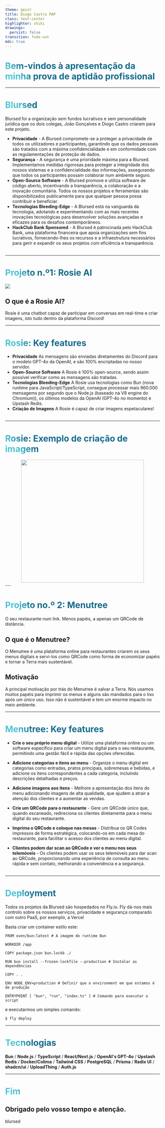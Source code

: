 ```yaml
---
theme: geist
title: Diogo Castro PAP
class: text-center
highlighter: shiki
drawings:
  persist: false
transition: fade-out
mdc: true
---
```


# Bem-vindos à apresentação da minha prova de aptidão profissional

<div class="pt-12">
  <span @click="$slidev.nav.next" class="px-2 py-1 rounded cursor-pointer" hover="bg-white bg-opacity-10">
     <carbon:arrow-right class="inline"/>
  </span>
</div>

<div class="abs-br m-6 flex gap-2">
  <a href="https://github.com/blursed-org" target="_blank" alt="GitHub" title="Open in GitHub"
    class="text-xl slidev-icon-btn opacity-50 !border-none !hover:text-white">
    <carbon-logo-github />
  </a>
</div>

---

# Blursed

Blursed foi a organização sem fundos lucrativos e sem personalidade jurídica que os dois colegas, João Gonçalves e Diogo Castro criaram para este projeto.

- **Privacidade** - A Blursed compromete-se a proteger a privacidade de todos os utilizadores e participantes, garantindo que os dados pessoais são tratados com a máxima confidencialidade e em conformidade com as regulamentações de proteção de dados.
- **Segurança** - A segurança é uma prioridade máxima para a Blursed. Implementamos medidas rigorosas para proteger a integridade dos nossos sistemas e a confidencialidade das informações, assegurando que todos os participantes possam colaborar num ambiente seguro.
- **Open-Source Software** - A Blursed promove e utiliza software de código aberto, incentivando a transparência, a colaboração e a inovação comunitária. Todos os nossos projetos e ferramentas são disponibilizados publicamente para que qualquer pessoa possa contribuir e beneficiar.
- **Tecnologias Bleeding-Edge** - A Blursed está na vanguarda da tecnologia, adotando e experimentando com as mais recentes inovações tecnológicas para desenvolver soluções avançadas e eficazes para os desafios contemporâneos.
- **HackClub Bank Sponsored** - A Blursed é patrocinada pelo HackClub Bank, uma plataforma financeira que apoia organizações sem fins lucrativos, fornecendo-lhes os recursos e a infraestrutura necessários para gerir e expandir os seus projetos com eficiência e transparência.
  <br>
  <br>

<style>
h1 {
  background-color: #2B90B6;
  background-image: linear-gradient(45deg, #4EC5D4 10%, #146b8c 20%);
  background-size: 100%;
  -webkit-background-clip: text;
  -moz-background-clip: text;
  -webkit-text-fill-color: transparent;
  -moz-text-fill-color: transparent;
}
</style>

<!--
Com a criação da Blursed, nós pretendemos formar um ambiente colaborativo e inovador, onde a tecnologia e a comunidade se unem para criar impacto positivo.
-->

---

# Projeto n.º1: Rosie AI

<img src="https://cdn.discordapp.com/avatars/1132759106994847766/8455c144fe5c73f414658bb658a14253.png?size=128" class="rounded-full">

## O que é a Rosie AI?

Rosie é uma chatbot capaz de participar em conversas em real-time e criar imagens, isto tudo dentro da plataforma Discord!

---

# Rosie: Key features

- **Privacidade** As mensagens são enviadas diretamentes do Discord para o modelo GPT-4o da OpenAI, e são 100% encriptadas no nosso servidor.
- **Open-Source Software** A Rosie é 100% open-source, sendo assim possível verificar como as mensagens são tratadas.
- **Tecnologias Bleeding-Edge** A Rosie usa tecnologias como Bun (nova runtime para JavaScript/TypeScript, consegue processar mais 960.000 mensagems por segundo que o Node.js (baseado na V8 engine do Chromium)), os últimos modelos da OpenAI (GPT-4o no momento) e Upstash Redis.
- **Criação de Imagens** A Rosie é capaz de criar imagens espetaculares!
  <br>
  <br>

---

# Rosie: Exemplo de criação de imagem

<center>
 <img src="https://i.imgur.com/JSZTfba.png" class="rounded-md " width="400px">
</center>
---

# Projeto no.º 2: Menutree

O seu restaurante num link. Menos papéis, a apenas um QRCode de distância.

## O que é o Menutree?

O Menutree é uma plataforma online para restaurantes criarem os seus menus digitais e servi-los como QRCode como forma de economizar papéis e tornar a Terra mais sustentável.

## Motivação

A principal motivação por trás do Menutree é salvar a Terra. Nós usamos muitos papéis para imprimir os menus e alguns são mandados para o lixo após um único uso. Isso não é sustentável e tem um enorme impacto no meio ambiente.

---

# Menutree: Key features

- **Crie o seu próprio menu digital** - Utilize uma plataforma online ou um software específico para criar um menu digital para o seu restaurante, permitindo uma gestão fácil e rápida das opções oferecidas.

- **Adicione categorias e itens ao menu** - Organize o menu digital em categorias como entradas, pratos principais, sobremesas e bebidas, e adicione os itens correspondentes a cada categoria, incluindo descrições detalhadas e preços.

- **Adicione imagens aos itens** - Melhore a apresentação dos itens do menu adicionando imagens de alta qualidade, que ajudem a atrair a atenção dos clientes e a aumentar as vendas.

- **Crie um QRCode para o restaurante** - Gere um QRCode único que, quando escaneado, redireciona os clientes diretamente para o menu digital do seu restaurante.

- **Imprima o QRCode e coloque nas mesas** - Distribua os QR Codes impressos de forma estratégica, colocando-os em cada mesa do restaurante, para facilitar o acesso dos clientes ao menu digital.

- **Clientes podem dar scan ao QRCode e ver o menu nos seus telemóveis** - Os clientes podem usar os seus telemóveis para dar scan ao QRCode, proporcionando uma experiência de consulta ao menu rápida e sem contato, melhorando a conveniência e a segurança.
  <br>
  <br>

---

# Deployment

Todos os projetos da Blursed são hospedados no Fly.io. Fly dá-nos mais controlo sobre os nossos serviços, privacidade e segurança comparado com outro PaaS, por exemplo, a Vercel

Basta criar um container estilo este:

```docker {*|1|7|11|13}
FROM oven/bun:latest # A imagem do runtime Bun

WORKDIR /app

COPY package.json bun.lockb ./

RUN bun install --frozen-lockfile --production # Instalar as dependências

COPY . .

ENV NODE_ENV=production # Definir que o environment em que estamos é de produção

ENTRYPOINT [ "bun", "run", "index.ts" ] # Comando para executar o script
```

e executarmos um <span v-mark.circle.orange="1">simples</span> comando:

```sh
$ fly deploy
```

---

# Tecnologias

**Bun** / **Node.js** / **TypeScript** / **React/Next.js** / **OpenAI's GPT-4o** / **Upstash Redis** / **Docker/Colima** / **Tailwind CSS** / **PostgreSQL** / **Prisma** / **Radix UI** / **shadcn/ui** / **UploadThing** / **Auth.js**

---

# Fim

## Obrigado pelo vosso tempo e atenção.

<div class="w-60 relative">
  <div class="relative w-40 h-40">
    <img
      v-motion
      :initial="{ x: 600, y: 400, scale: 2, rotate: 100 }"
      :enter="final"
      class="absolute inset-0"
      src="https://github.com/blursed-org.png"
      alt=""
    />
  </div>

  <div
    class="text-5xl absolute top-14 left-40 text-[#ffffff] -z-1"
    v-motion
    :initial="{ x: -80, opacity: 0}"
    :enter="{ x: 0, opacity: 1, transition: { delay: 2000, duration: 1000 } }">
    blursed
  </div>
</div>

<div class="abs-br m-6 flex gap-2">
  <a href="https://github.com/blursed-org" target="_blank" alt="GitHub" title="Open in GitHub"
    class="text-xl slidev-icon-btn opacity-50 !border-none !hover:text-white">
    <carbon-logo-github />
  </a>
   <a href="https://www.instagram.com/blursed_org" target="_blank" alt="GitHub" title="Open in GitHub"
    class="text-xl slidev-icon-btn opacity-50 !border-none !hover:text-white">
    <carbon-logo-instagram />
  </a>
</div>

<script setup lang="ts">
const final = {
  x: 0,
  y: 0,
  rotate: 0,
  scale: 1,
  transition: {
    type: 'spring',
    damping: 10,
    stiffness: 20,
    mass: 2
  }
}
</script>
